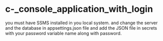 # c-_console_application_with_login
you must have SSMS installed in you local system. and change the server and the database in appsettings.json file and add the JSON file in secrets with your password variable name along with password.
